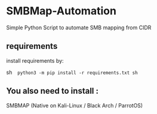 # SMBMap-Automation
Simple Python Script to automate SMB mapping from CIDR

## requirements
install requirements by: 

sh``` 
python3 -m pip install -r requirements.txt
sh```
## You also need to install : 

SMBMAP (Native on Kali-Linux / Black Arch / ParrotOS)
